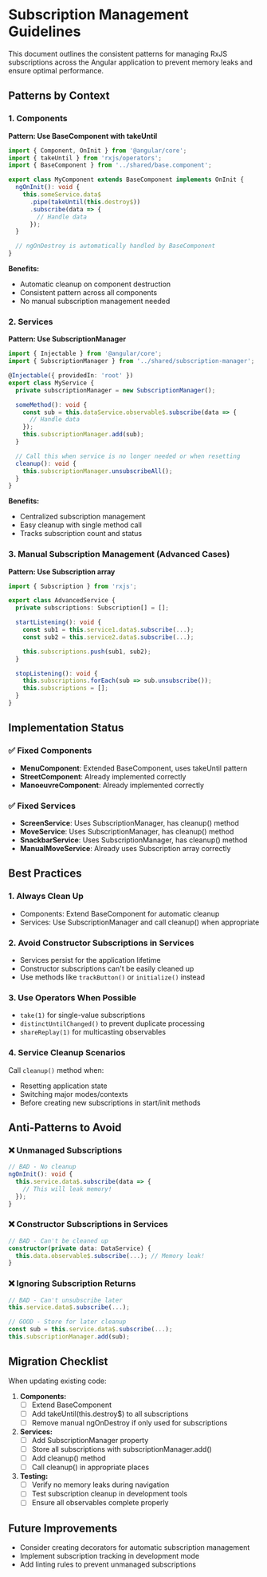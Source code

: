 # Subscription Management Guidelines

This document outlines the consistent patterns for managing RxJS subscriptions across the Angular application to prevent memory leaks and ensure optimal performance.

## Patterns by Context

### 1. Components

**Pattern: Use BaseComponent with takeUntil**

```typescript
import { Component, OnInit } from '@angular/core';
import { takeUntil } from 'rxjs/operators';
import { BaseComponent } from '../shared/base.component';

export class MyComponent extends BaseComponent implements OnInit {
  ngOnInit(): void {
    this.someService.data$
      .pipe(takeUntil(this.destroy$))
      .subscribe(data => {
        // Handle data
      });
  }

  // ngOnDestroy is automatically handled by BaseComponent
}
```

**Benefits:**
- Automatic cleanup on component destruction
- Consistent pattern across all components
- No manual subscription management needed

### 2. Services

**Pattern: Use SubscriptionManager**

```typescript
import { Injectable } from '@angular/core';
import { SubscriptionManager } from '../shared/subscription-manager';

@Injectable({ providedIn: 'root' })
export class MyService {
  private subscriptionManager = new SubscriptionManager();

  someMethod(): void {
    const sub = this.dataService.observable$.subscribe(data => {
      // Handle data
    });
    this.subscriptionManager.add(sub);
  }

  // Call this when service is no longer needed or when resetting
  cleanup(): void {
    this.subscriptionManager.unsubscribeAll();
  }
}
```

**Benefits:**
- Centralized subscription management
- Easy cleanup with single method call
- Tracks subscription count and status

### 3. Manual Subscription Management (Advanced Cases)

**Pattern: Use Subscription array**

```typescript
import { Subscription } from 'rxjs';

export class AdvancedService {
  private subscriptions: Subscription[] = [];

  startListening(): void {
    const sub1 = this.service1.data$.subscribe(...);
    const sub2 = this.service2.data$.subscribe(...);

    this.subscriptions.push(sub1, sub2);
  }

  stopListening(): void {
    this.subscriptions.forEach(sub => sub.unsubscribe());
    this.subscriptions = [];
  }
}
```

## Implementation Status

### ✅ Fixed Components
- **MenuComponent**: Extended BaseComponent, uses takeUntil pattern
- **StreetComponent**: Already implemented correctly
- **ManoeuvreComponent**: Already implemented correctly

### ✅ Fixed Services
- **ScreenService**: Uses SubscriptionManager, has cleanup() method
- **MoveService**: Uses SubscriptionManager, has cleanup() method
- **SnackbarService**: Uses SubscriptionManager, has cleanup() method
- **ManualMoveService**: Already uses Subscription array correctly

## Best Practices

### 1. Always Clean Up
- Components: Extend BaseComponent for automatic cleanup
- Services: Use SubscriptionManager and call cleanup() when appropriate

### 2. Avoid Constructor Subscriptions in Services
- Services persist for the application lifetime
- Constructor subscriptions can't be easily cleaned up
- Use methods like `trackButton()` or `initialize()` instead

### 3. Use Operators When Possible
- `take(1)` for single-value subscriptions
- `distinctUntilChanged()` to prevent duplicate processing
- `shareReplay(1)` for multicasting observables

### 4. Service Cleanup Scenarios
Call `cleanup()` method when:
- Resetting application state
- Switching major modes/contexts
- Before creating new subscriptions in start/init methods

## Anti-Patterns to Avoid

### ❌ Unmanaged Subscriptions
```typescript
// BAD - No cleanup
ngOnInit(): void {
  this.service.data$.subscribe(data => {
    // This will leak memory!
  });
}
```

### ❌ Constructor Subscriptions in Services
```typescript
// BAD - Can't be cleaned up
constructor(private data: DataService) {
  this.data.observable$.subscribe(...); // Memory leak!
}
```

### ❌ Ignoring Subscription Returns
```typescript
// BAD - Can't unsubscribe later
this.service.data$.subscribe(...);

// GOOD - Store for later cleanup
const sub = this.service.data$.subscribe(...);
this.subscriptionManager.add(sub);
```

## Migration Checklist

When updating existing code:

1. **Components:**
   - [ ] Extend BaseComponent
   - [ ] Add takeUntil(this.destroy$) to all subscriptions
   - [ ] Remove manual ngOnDestroy if only used for subscriptions

2. **Services:**
   - [ ] Add SubscriptionManager property
   - [ ] Store all subscriptions with subscriptionManager.add()
   - [ ] Add cleanup() method
   - [ ] Call cleanup() in appropriate places

3. **Testing:**
   - [ ] Verify no memory leaks during navigation
   - [ ] Test subscription cleanup in development tools
   - [ ] Ensure all observables complete properly

## Future Improvements

- Consider creating decorators for automatic subscription management
- Implement subscription tracking in development mode
- Add linting rules to prevent unmanaged subscriptions
